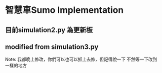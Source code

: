 # 智慧車Sumo Implementation
## 目前simulation2.py 為更新板
## modified from simulation3.py
Note: 我都晚上修改，你們可以也可以抓上去修，但記得說一下 不然等一下改到一樣的地方

